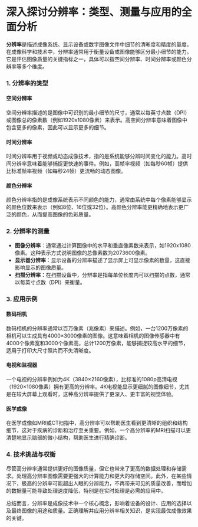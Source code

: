 # 深入探讨分辨率：类型、测量与应用的全面分析

**分辨率**是描述成像系统、显示设备或数字图像文件中细节的清晰度和精度的量度。在成像科学和技术中，分辨率通常用于衡量设备或图像能够区分最小细节的能力。它是评估图像质量的关键指标之一，具体可以指空间分辨率、时间分辨率或颜色分辨率等多个维度。

### 1. 分辨率的类型

#### 空间分辨率
空间分辨率描述的是图像中可识别的最小细节的尺寸，通常以每英寸点数（DPI）或图像总的像素数（例如1920x1080像素）来表示。高空间分辨率意味着图像中包含更多的像素，因此可以显示更多的细节。

#### 时间分辨率
时间分辨率用于视频或动态成像技术，指的是系统能够分辨时间变化的能力。高时间分辨率意味着能够捕捉更快速的事件。例如，高帧率视频（如每秒60帧）提供比标准帧率视频（如每秒24帧）更流畅的动态图像。

#### 颜色分辨率
颜色分辨率指的是成像系统表示不同颜色的能力，通常由系统中每个像素能够显示的颜色位数来表示（例如8位、16位或32位）。高颜色分辨率能更精确地表示更广泛的颜色，从而提高图像的色彩质量。

### 2. 分辨率的测量

- **图像分辨率**：通常通过计算图像中的水平和垂直像素数来表示，如1920x1080像素。这种表示方式说明图像的总像素数为2073600像素。
- **显示器分辨率**：显示设备的分辨率描述了显示屏上可显示像素的数量，这直接影响显示的图像质量。
- **扫描分辨率**：在扫描设备中，分辨率是指每单位长度内可以扫描的点数，通常以每英寸点数（DPI）来衡量。

### 3. 应用示例

#### 数码相机
数码相机的分辨率通常以百万像素（兆像素）来描述。例如，一台1200万像素的相机可以生成具有4000×3000像素的图像。这意味着相机的图像传感器中有4000个像素宽和3000个像素高，总计1200万像素，能够捕捉较高水平的细节，适用于打印大尺寸照片而不失清晰度。

#### 电视和监视器
一个电视的分辨率例如为4K（3840×2160像素），比标准的1080p高清电视（1920×1080像素）拥有更高的分辨率。4K电视能显示更细腻的图像细节，尤其是在较大屏幕上观看时，这种高分辨率提供了更深入、更丰富的视觉体验。

#### 医学成像
在医学成像如MRI或CT扫描中，高分辨率可以帮助医生看到更清晰的组织和结构细节，这对于疾病的诊断和治疗至关重要。例如，一个高分辨率的MRI扫描可以更清楚地显示脑部的微小结构，帮助医生进行精确诊断。

### 4. 技术挑战与权衡

尽管高分辨率通常提供更好的图像质量，但它也带来了更高的数据处理和存储需求。处理高分辨率图像需要更强大的计算能力和更大的存储空间。此外，在某些情况下，极高的分辨率可能超出人眼的分辨能力，不再带来可见的质量改善，而增加的数据量可能导致处理速度降低，特别是在实时处理是必需的应用中。

总结而言，分辨率是成像技术中一个核心概念，影响着设备的设计、应用的选择以及最终图像的用途和质量。正确理解并应用分辨率相关知识，是实现最优成像效果的关键。